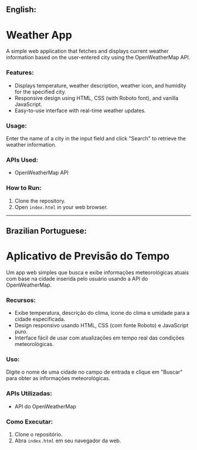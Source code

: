 ## English:
# Weather App
A simple web application that fetches and displays current weather information based on the user-entered city using the OpenWeatherMap API.

### Features:
- Displays temperature, weather description, weather icon, and humidity for the specified city.
- Responsive design using HTML, CSS (with Roboto font), and vanilla JavaScript.
- Easy-to-use interface with real-time weather updates.

### Usage:
Enter the name of a city in the input field and click "Search" to retrieve the weather information.

### APIs Used:
- OpenWeatherMap API

### How to Run:
1. Clone the repository.
2. Open `index.html` in your web browser.

----------------------------------------------------------------------------------------------

## Brazilian Portuguese:
# Aplicativo de Previsão do Tempo
Um app web simples que busca e exibe informações meteorológicas atuais com base na cidade inserida pelo usuário usando a API do OpenWeatherMap.

### Recursos:
- Exibe temperatura, descrição do clima, ícone do clima e umidade para a cidade especificada.
- Design responsivo usando HTML, CSS (com fonte Roboto) e JavaScript puro.
- Interface fácil de usar com atualizações em tempo real das condições meteorológicas.

### Uso:
Digite o nome de uma cidade no campo de entrada e clique em "Buscar" para obter as informações meteorológicas.

### APIs Utilizadas:
- API do OpenWeatherMap

### Como Executar:
1. Clone o repositório.
2. Abra `index.html` em seu navegador da web.
